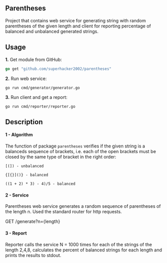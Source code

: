 ## Parentheses
Project that contains web service for generating string with random parentheses of the given length and client for reporting percentage of balanced and unbalanced generated strings.

## Usage
**1.** Get module from GitHub:
```go
go get "github.com/superhacker2002/parentheses"
```
**2.** Run web service:
```
go run cmd/generator/generator.go
```
**3.** Run client and get a report:
```
go run cmd/reporter/reporter.go
```

## Description
#### 1 - Algorithm

The function of package `parentheses` verifies if the given string is a balanceds sequence of brackets, i.e. each of the open brackets must be closed by the same type of bracket in the right order:
```
[(]) - unbalanced

{[{}]()} - balanced

((1 + 2) * 3) - 4)/5 - balanced
```
#### 2 - Service

Parentheses web service generates a random sequence of parentheses of the length n. Used the standard router for http requests.

GET /generate?n={length}

#### 3 - Report

Reporter calls the service N = 1000 times for each of the strings of the length 2,4,8, calculates the percent of balanced strings for each length and prints the results to stdout.
